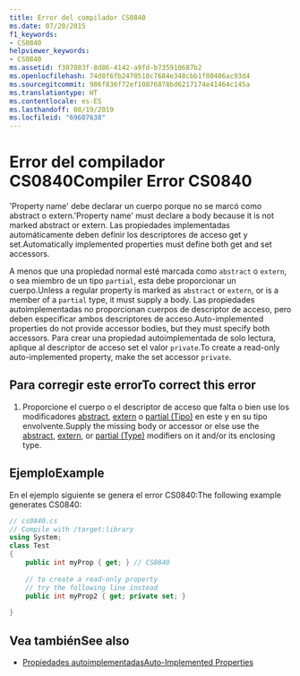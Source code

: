 ```yaml
---
title: Error del compilador CS0840
ms.date: 07/20/2015
f1_keywords:
- CS0840
helpviewer_keywords:
- CS0840
ms.assetid: f307083f-8d86-4142-a9fd-b735910687b2
ms.openlocfilehash: 74d8f6fb2470518c7684e348cbb1f80406ac93d4
ms.sourcegitcommit: 986f836f72ef10876878bd6217174e41464c145a
ms.translationtype: HT
ms.contentlocale: es-ES
ms.lasthandoff: 08/19/2019
ms.locfileid: "69607638"
---
```

# <a name="compiler-error-cs0840"></a><span data-ttu-id="c3e6d-102">Error del compilador CS0840</span><span class="sxs-lookup"><span data-stu-id="c3e6d-102">Compiler Error CS0840</span></span>
<span data-ttu-id="c3e6d-103">'Property name' debe declarar un cuerpo porque no se marcó como abstract o extern.</span><span class="sxs-lookup"><span data-stu-id="c3e6d-103">'Property name' must declare a body because it is not marked abstract or extern.</span></span> <span data-ttu-id="c3e6d-104">Las propiedades implementadas automáticamente deben definir los descriptores de acceso get y set.</span><span class="sxs-lookup"><span data-stu-id="c3e6d-104">Automatically implemented properties must define both get and set accessors.</span></span>  
  
 <span data-ttu-id="c3e6d-105">A menos que una propiedad normal esté marcada como `abstract` o `extern`, o sea miembro de un tipo `partial`, esta debe proporcionar un cuerpo.</span><span class="sxs-lookup"><span data-stu-id="c3e6d-105">Unless a regular property is marked as `abstract` or `extern`, or is a member of a `partial` type, it must supply a body.</span></span> <span data-ttu-id="c3e6d-106">Las propiedades autoimplementadas no proporcionan cuerpos de descriptor de acceso, pero deben especificar ambos descriptores de acceso.</span><span class="sxs-lookup"><span data-stu-id="c3e6d-106">Auto-implemented properties do not provide accessor bodies, but they must specify both accessors.</span></span> <span data-ttu-id="c3e6d-107">Para crear una propiedad autoimplementada de solo lectura, aplique al descriptor de acceso set el valor `private`.</span><span class="sxs-lookup"><span data-stu-id="c3e6d-107">To create a read-only auto-implemented property, make the set accessor `private`.</span></span>  
  
## <a name="to-correct-this-error"></a><span data-ttu-id="c3e6d-108">Para corregir este error</span><span class="sxs-lookup"><span data-stu-id="c3e6d-108">To correct this error</span></span>  
  
1. <span data-ttu-id="c3e6d-109">Proporcione el cuerpo o el descriptor de acceso que falta o bien use los modificadores [abstract](../keywords/abstract.md), [extern](../keywords/extern.md) o [partial (Tipo)](../keywords/partial-type.md) en este y en su tipo envolvente.</span><span class="sxs-lookup"><span data-stu-id="c3e6d-109">Supply the missing body or accessor or else use the [abstract](../keywords/abstract.md), [extern](../keywords/extern.md), or [partial (Type)](../keywords/partial-type.md) modifiers on it and/or its enclosing type.</span></span>  
  
## <a name="example"></a><span data-ttu-id="c3e6d-110">Ejemplo</span><span class="sxs-lookup"><span data-stu-id="c3e6d-110">Example</span></span>  
 <span data-ttu-id="c3e6d-111">En el ejemplo siguiente se genera el error CS0840:</span><span class="sxs-lookup"><span data-stu-id="c3e6d-111">The following example generates CS0840:</span></span>  
  
```csharp  
// cs0840.cs  
// Compile with /target:library  
using System;  
class Test  
{  
    public int myProp { get; } // CS0840  
  
    // to create a read-only property  
    // try the following line instead  
    public int myProp2 { get; private set; }  
  
}  
```  
  
## <a name="see-also"></a><span data-ttu-id="c3e6d-112">Vea también</span><span class="sxs-lookup"><span data-stu-id="c3e6d-112">See also</span></span>

- [<span data-ttu-id="c3e6d-113">Propiedades autoimplementadas</span><span class="sxs-lookup"><span data-stu-id="c3e6d-113">Auto-Implemented Properties</span></span>](../../programming-guide/classes-and-structs/auto-implemented-properties.md)
